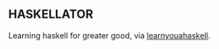 ## HASKELLATOR

Learning haskell for greater good, via [learnyouahaskell].

[learnyouahaskell]: <http://learnyouahaskell.com>